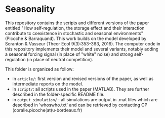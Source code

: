 # Seasonality
This repository contains the scripts and different versions of the paper entitled "How self-regulation, the storage effect and their interaction contribute to coexistence in stochastic and seasonal environments" (Picoche & Barraquand). This work builds on the model developed by Scranton & Vasseur (Theor  Ecol  9(3):353–363, 2016). The computer code in this repository implements their model and several variants, notably adding a seasonal forcing signal (in place of "white" noise) and strong self-regulation (in place of neutral competition).

This folder is organized as follow:
* in `article/`: first version and revised versions of the paper, as well as intermediate reports on the model.
* in `script/`: all scripts used in the paper (MATLAB). They are further described in the folder-specific README file.
* in `output_simulation/` : all simulations are output in .mat files which are described in 'whoswho.txt' and can be retrieved by contacting CP (coralie.picoche(at)u-bordeaux.fr)
